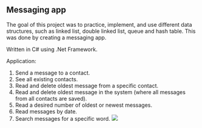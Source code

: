 ## Messaging app

The goal of this project was to practice, implement, and use different data structures, such as linked list, double linked list, queue and hash table.
This was done by creating a messaging app.

Written in C# using .Net Framework.

Application: 
1. Send a message to a contact.
2. See all existing contacts.
3. Read and delete oldest message from a specific contact.
4. Read and delete oldest message in the system (where all messages from all contacts are saved).
5. Read a desired number of oldest or newest messages. 
6. Read messages by date.
7. Search messages for a specific word.
![](https://github.com/Lena-Kalmikov/Message-Queue/blob/main/MessageQueue.gif)
